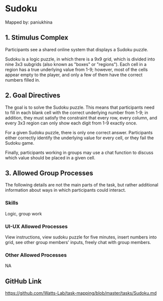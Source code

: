 # Sudoku

Mapped by: paniukhina 

## 1. Stimulus Complex 
Participants see a shared online system that displays a Sudoku puzzle. 

Sudoku is a logic puzzle, in which there is a 9x9 grid, which is divided into nine 3x3 subgrids (also known as "boxes" or "regions"). Each cell in a region has a true underlying value from 1-9; however, most of the cells appear empty to the player, and only a few of them have the correct numbers filled in.

## 2. Goal Directives 
The goal is to solve the Sudoku puzzle. This means that participants need to fill in each blank cell with the correct underlying number from 1-9; in addition, they must satisfy the constraint that every row, every column, and every 3x3 region can only show each digit from 1-9 exactly once.

For a given Sudoku puzzle, there is only one correct answer. Participants either correctly identify the underlying value for every cell, or they fail the Sudoku game.

Finally, participants working in groups may use a chat function to discuss which value should be placed in a given cell.

## 3. Allowed Group Processes 
The following details are not the main parts of the task, but rather additional information about ways in which participants could interact.

### Skills 
Logic, group work

### UI-UX Allowed Processes
View instructions, view sudoku puzzle for five minutes, insert numbers into grid, see other group members' inputs, freely chat with group members.

### Other Allowed Processes
NA

## GitHub Link 
https://github.com/Watts-Lab/task-mapping/blob/master/tasks/Sudoku.md
